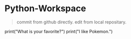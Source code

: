 # Python-Workspace
>commit from github directly.
edit from local repositary.

print("What is your favorite?")
print("I like Pokemon.")
